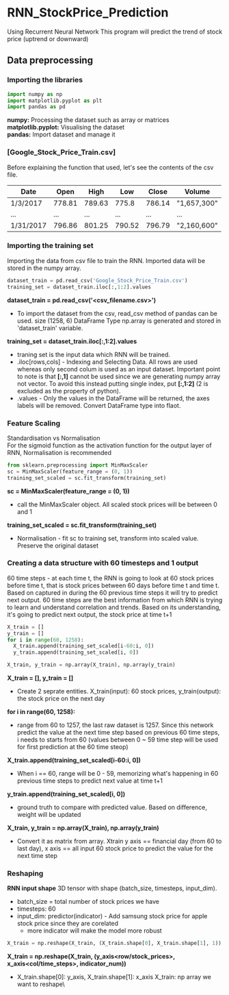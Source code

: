# RNN_StockPrice_Prediction
Using Recurrent Neural Network
This program will predict the trend of stock price (uptrend or downward)

## Data preprocessing

### Importing the libraries
```python
import numpy as np
import matplotlib.pyplot as plt
import pandas as pd
```

**numpy:** Processing the dataset such as array or matrices\
**matplotlib.pyplot:**  Visualising the dataset\
**pandas:** Import dataset and manage it

### [Google_Stock_Price_Train.csv]
Before explaining the function that used, let's see the contents of the csv file.

| Date      | Open   | High   | Low    | Close  | Volume      |
|-----------|--------|--------|--------|--------|-------------|
| 1/3/2017  | 778.81 | 789.63 | 775.8  | 786.14 | "1,657,300" |
|    ...    |   ...  |   ...  |   ...  |   ...  |     ...     |
| 1/31/2017 | 796.86 | 801.25 | 790.52 | 796.79 | "2,160,600" |


### Importing the training set
Importing the data from csv file to train the RNN. Imported data will be stored in the numpy array.

```python
dataset_train = pd.read_csv('Google_Stock_Price_Train.csv')
training_set = dataset_train.iloc[:,1:2].values
```

**dataset_train = pd.read_csv('<csv_filename.csv>')**
- To import the dataset from the csv, read_csv method of pandas can be used. size (1258, 6) DataFrame Type np.array is generated and stored in 'dataset_train' variable.

**training_set = dataset_train.iloc[:,1:2].values**
- traning set is the input data which RNN will be trained.
- .iloc[rows,cols] - Indexing and Selecting Data. All rows are used whereas only second colum is used as an input dataset.
Important point to note is that **[:,1]** cannot be used since we are generating numpy array not vector.
To avoid this instead putting single index, put **[:,1:2]** (2 is excluded as the property of python).
- .values - Only the values in the DataFrame will be returned, the axes labels will be removed. Convert DataFrame type into flaot.


### Feature Scaling
Standardisation vs Normalisation\
For the sigmoid function as the activation function for the output layer of RNN, Normalisation is recommended

```python
from sklearn.preprocessing import MinMaxScaler
sc = MinMaxScaler(feature_range = (0, 1))
training_set_scaled = sc.fit_transform(training_set)
```
**sc = MinMaxScaler(feature_range = (0, 1))**
- call the MinMaxScaler object. All scaled stock prices will be between 0 and 1

**training_set_scaled = sc.fit_transform(training_set)**
- Normalisation - fit sc to training set, transform into scaled value. Preserve the original dataset


### Creating a data structure with 60 timesteps and 1 output
60 time steps - at each time t, the RNN is going to look at 60 stock prices before time t, that is stock prices between 60 days before time t and time t. Based on captured in during the 60 previous time steps it will try to predict next output. 60 time steps are the best information from which RNN is trying to learn and understand correlation and trends. Based on its understanding, it's going to predict next output, the stock price at time t+1

```python
X_train = []
y_train = []
for i in range(60, 1258):
  X_train.append(training_set_scaled[i-60:i, 0])
  y_train.append(training_set_scaled[i, 0])

X_train, y_train = np.array(X_train), np.array(y_train)
```

**X_train = [], y_train = []**
- Create 2 seprate entities. X_train(input): 60 stock prices, y_train(output): the stock price on the next day

**for i in range(60, 1258):**
- range from 60 to 1257, the last raw dataset is 1257. Since this network predict the value at the next time step based on previous 60 time steps, i needs to starts from 60 (values between 0 ~ 59 time step will be used for first prediction at the 60 time steop)

**X_train.append(training_set_scaled[i-60:i, 0])**
- When i == 60, range will be 0 - 59, memorizing what's happening in 60 previous time steps to predict next value at time t+1

**y_train.append(training_set_scaled[i, 0])**
- ground truth to compare with predicted value. Based on difference, weight will be updated

**X_train, y_train = np.array(X_train), np.array(y_train)**
- Convert it as matrix from array. Xtrain y axis == financial day (from 60 to last day), x axis == all input 60 stock price to predict the value for the next time step


### Reshaping
**RNN input shape**
3D tensor with shape (batch_size, timesteps, input_dim).
- batch_size = total number of stock prices we have
- timesteps: 60
- input_dim: predictor(indicator) - Add samsung stock price for apple stock price since they are corelated
  - more indicator will make the model more robust

```python
X_train = np.reshape(X_train, (X_train.shape[0], X_train.shape[1], 1))
```

**X_train = np.reshape(X_train, (y_axis<row/stock_prices>, x_axis<col/time_steps>, indicator_num))**
- X_train.shape[0]: y_axis, X_train.shape[1]: x_axis
X_train: np array we want to reshape\


```python

```
```python

```
```python

```
